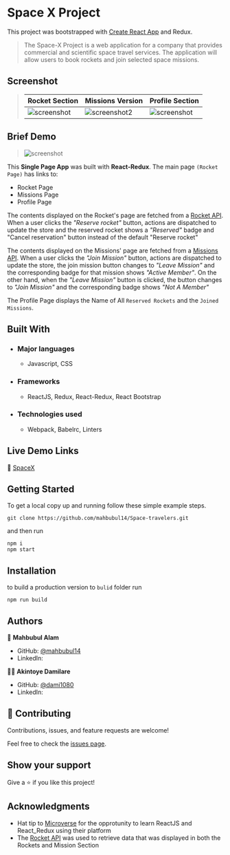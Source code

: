 # Space X Project
This project was bootstrapped with [Create React App](https://github.com/facebook/create-react-app) and Redux.


> The Space-X Project is a web application for a company that provides commercial and scientific space travel services. The application will allow users to book rockets and join selected space missions.


## Screenshot
> |Rocket Section|Missions Version|Profile Section|
> |--------------|----------------|---------------|
> |![screenshot](./ScreenShots/Rockets-Section.png)|![screenshot2](./ScreenShots/Missions-Section.png)|![screenshot](./ScreenShots/Profile-Section.png)|

## Brief Demo

> ![screenshot](./ScreenShots/spacetravelers-hub.gif)

This **Single Page App**  was built with **React-Redux**. The main page `(Rocket Page)` has links to:
- Rocket Page
- Missions Page
- Profile Page 

The contents displayed on the Rocket's page are fetched from a [Rocket API](https://api.spacexdata.com/v3/rockets). When a user clicks the _"Reserve rocket"_ button, actions are dispatched to update the store and the reserved rocket shows a _"Reserved"_ badge and "Cancel reservation" button instead of the default "Reserve rocket"


The contents displayed on the Missions' page are fetched from a [Missions API](https://api.spacexdata.com/v3/missions). When a user clicks the _"Join Mission"_ button, actions are dispatched to update the store, the join mission button changes to _"Leave Mission"_ and the corresponding badge for that mission shows _"Active Member"_. On the other hand, when the _"Leave Mission"_ button is clicked, the button changes to _"Join Mission"_ and the corresponding badge shows _"Not A Member"_

The Profile Page displays the Name of All `Reserved Rockets` and the `Joined Missions`.

## Built With

- ### Major languages
  - Javascript, CSS
- ### Frameworks
  - ReactJS, Redux, React-Redux, React Bootstrap
- ### Technologies used
  - Webpack, Babelrc, Linters

## Live Demo Links

🔗 [SpaceX]()

## Getting Started

To get a local copy up and running follow these simple example steps.

```
git clone https://github.com/mahbubul14/Space-travelers.git
```

and then run

```
npm i
npm start
```

## Installation

to build a production version to `bulid` folder run

```
npm run build
```

## Authors
👨 **Mahbubul Alam**

- GitHub: [@mahbubul14](https://github.com/mahbubul14)
- LinkedIn: []()


👨🏿 **Akintoye Damilare**

- GitHub: [@dami1080](https://github.com/dami1080)
- LinkedIn: []()


## 🤝 Contributing

Contributions, issues, and feature requests are welcome!

Feel free to check the [issues page](https://github.com/mahbubul14/Space-travelers/issues).

## Show your support

Give a ⭐️ if you like this project!

## Acknowledgments

- Hat tip to [Microverse](https://www.microverse.org/) for the opprotunity to learn ReactJS and React_Redux using their platform
- The [Rocket API](https://documenter.getpostman.com/view/2025350/RWaEzAiG) was used to retrieve data that was displayed in both the Rockets and Mission Section
